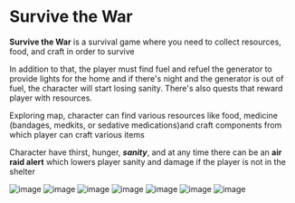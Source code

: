 # Survive the War
**Survive the War** is a survival game where you need to collect resources, food, and craft in order to survive

In addition to that, the player must find fuel and refuel the generator to provide lights for the home and if there's night and the generator is out of fuel, the character will start losing sanity.
There's also quests that reward player with resources.

Exploring map, character can find various resources like food, medicine (bandages, medkits, or sedative medications)and craft components from which player can craft various items

Character have thirst, hunger, **_sanity_**, and at any time there can be an **air raid alert** which lowers player sanity and damage if the player is not in the shelter

![image](https://github.com/user-attachments/assets/2a311e06-0cae-47e4-8e68-2841d17624f2)
![image](https://github.com/user-attachments/assets/9374c7ce-68ad-49e5-bc75-44ec5ca25e8a)
![image](https://github.com/user-attachments/assets/0af0fbfd-e46e-4000-be2e-50ac191fd85f)
![image](https://github.com/user-attachments/assets/71614755-fd60-43f5-941a-d67092ad0573)
![image](https://github.com/user-attachments/assets/64783cfc-17de-47c4-9d18-433d66fab4cc)
![image](https://github.com/user-attachments/assets/3d75bd20-7b60-4aee-8993-b89a75d76ef0)
![image](https://github.com/user-attachments/assets/2723114e-907a-45da-8e99-5fa95ac115cd)
